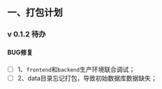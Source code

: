 

## 一、打包计划

### v 0.1.2 待办

#### BUG修复

- [ ] 1、`frontend`和`backend`生产环境联合调试；
- [ ] 2、data目录忘记打包，导致初始数据库数据缺失；
